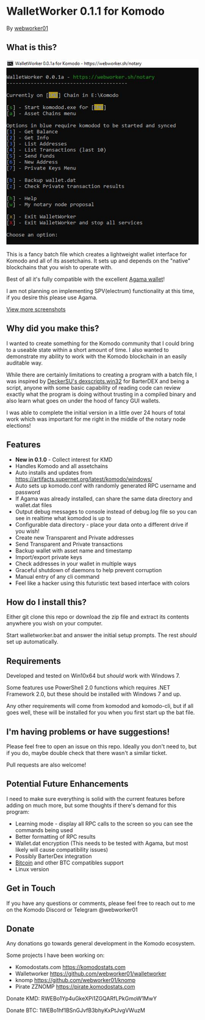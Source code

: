 # WalletWorker 0.1.1 for Komodo

By [webworker01](https://webworker.sh/notary)

## What is this?

![WalletWorker Main Menu](./screenshots/main.jpg)

This is a fancy batch file which creates a lightweight wallet interface for Komodo and all of its assetchains.   It sets up and depends on the "native" blockchains that you wish to operate with.

Best of all it's fully compatible with the excellent [Agama wallet](https://komodoplatform.com/komodo-wallets/)!

I am not planning on implementing SPV(electrum) functionality at this time, if you desire this please use Agama.

[View more screenshots](./screenshots)

## Why did you make this?

I wanted to create something for the Komodo community that I could bring to a useable state within a short amount of time. I also wanted to demonstrate my ability to work with the Komodo blockchain in an easily auditable way.  

While there are certainly limitations to creating a program with a batch file, I was inspired by [DeckerSU's dexscripts.win32](https://github.com/DeckerSU/SuperNET/blob/dev-decker-dev/iguana/dexscripts.win32/how_to_use.md) for BarterDEX and being a script, anyone with some basic capability of reading code can review exactly what the program is doing without trusting in a compiled binary and also learn what goes on under the hood of fancy GUI wallets.   

I was able to complete the initial version in a little over 24 hours of total work which was important for me right in the middle of the notary node elections!

## Features

* **New in 0.1.0** - Collect interest for KMD
* Handles Komodo and all assetchains
* Auto installs and updates from https://artifacts.supernet.org/latest/komodo/windows/
* Auto sets up komodo.conf with randomly generated RPC username and password
* If Agama was already installed, can share the same data directory and wallet.dat files
* Output debug messages to console instead of debug.log file so you can see in realtime what komodod is up to
* Configurable data directory - place your data onto a different drive if you wish!
* Create new Transparent and Private addresses
* Send Transparent and Private transactions
* Backup wallet with asset name and timestamp
* Import/export private keys
* Check addresses in your wallet in multiple ways
* Graceful shutdown of daemons to help prevent corruption
* Manual entry of any cli command
* Feel like a hacker using this futuristic text based interface with colors

## How do I install this?

Either git clone this repo or download the zip file and extract its contents anywhere you wish on your computer.

Start walletworker.bat and answer the initial setup prompts. The rest _should_ set up automatically.

## Requirements

Developed and tested on Win10x64 but _should_ work with Windows 7.

Some features use PowerShell 2.0 functions which requires .NET Framework 2.0, but these should be installed with Windows 7 and up.

Any other requirements will come from komodod and komodo-cli, but if all goes well, these will be installed for you when you first start up the bat file.

## I'm having problems or have suggestions!

Please feel free to open an issue on this repo.  Ideally you don't need to, but if you do, maybe double check that there wasn't a similar ticket.

Pull requests are also welcome!

## Potential Future Enhancements

I need to make sure everything is solid with the current features before adding on much more, but some thoughts if there's demand for this program:

* Learning mode - display all RPC calls to the screen so you can see the commands being used
* Better formatting of RPC results
* Wallet.dat encryption (This needs to be tested with Agama, but most likely will cause compatibility issues)
* Possibly  BarterDex integration
* [Bitcoin](https://bitcoin.org) and other BTC compatibles support
* Linux version

## Get in Touch

If you have any questions or comments, please feel free to reach out to me on the Komodo Discord or Telegram @webworker01

## Donate

Any donations go towards general development in the Komodo ecosystem.

Some projects I have been working on:

* Komodostats.com  https://komodostats.com
* Walletworker     https://github.com/webworker01/walletworker
* knomp            https://github.com/webworker01/knomp
* Pirate ZZNOMP    https://pirate.komodostats.com

Donate KMD: RWEBo1Yp4uGkeXPi1ZGQARfLPkGmoW1MwY

Donate BTC: 1WEBo1hf1BSnGJvfB3bhyKxPtJvgVWuzM
